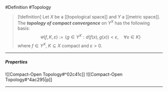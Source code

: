 #Definition #Topology 

> [!definition]
> Let $X$ be a [[topological space]] and $Y$ a [[metric space]]. The ***topology of compact convergence*** on $Y^X$ has the following basis: $$\mathcal{U}(f,K,\varepsilon):=\{ g\in Y^X:d(f(x),g(x))<\varepsilon,\quad \forall x\in K \}$$
> where $f\in Y^X$, $K\subseteq X$ compact and $\varepsilon>0$.
---
##### Properties
![[Compact-Open Topology#^02c41c]]
![[Compact-Open Topology#^4ac295|p]]

---
